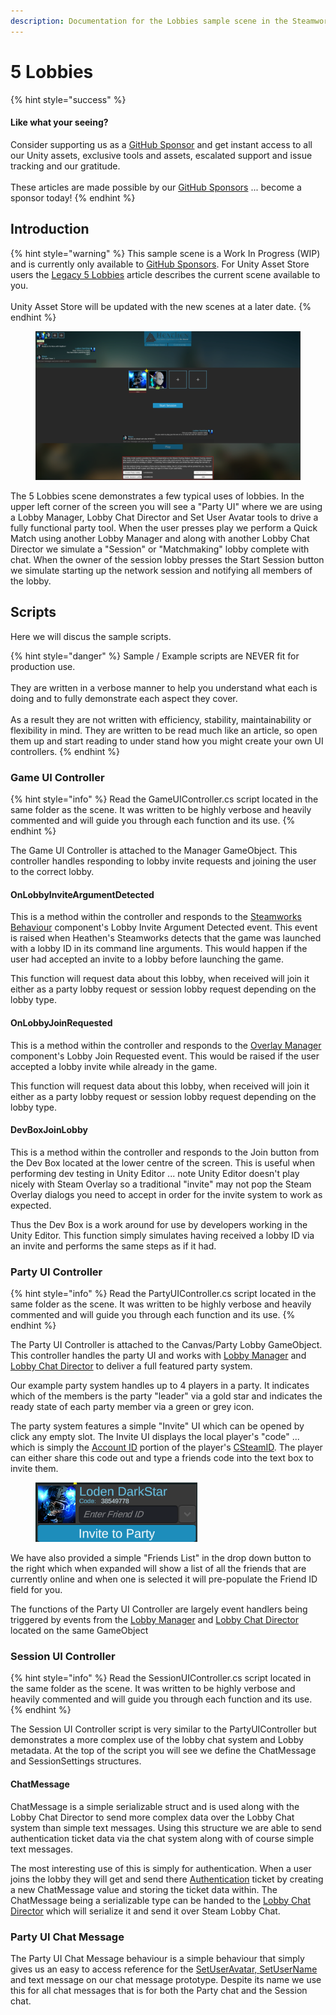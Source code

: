```yaml
---
description: Documentation for the Lobbies sample scene in the Steamworks Complete asset
---
```


# 5 Lobbies

{% hint style="success" %}
#### Like what your seeing?

Consider supporting us as a [GitHub Sponsor](../../../../company/become-a-sponsor.md) and get instant access to all our Unity assets, exclusive tools and assets, escalated support and issue tracking and our gratitude.\
\
These articles are made possible by our [GitHub Sponsors](https://github.com/sponsors/heathen-engineering) ... become a sponsor today!
{% endhint %}

## Introduction&#x20;

{% hint style="warning" %}
This sample scene is a Work In Progress (WIP) and is currently only available to [GitHub Sponsors](../../../../company/become-a-sponsor.md). For Unity Asset Store users the [Legacy 5 Lobbies](legacy-5-lobbies.md) article describes the current scene available to you.\
\
Unity Asset Store will be updated with the new scenes at a later date.
{% endhint %}

<figure><img src="../../../../.gitbook/assets/image (103).png" alt=""><figcaption></figcaption></figure>

The 5 Lobbies scene demonstrates a few typical uses of lobbies. In the upper left corner of the screen you will see a "Party UI" where we are using a Lobby Manager, Lobby Chat Director and Set User Avatar tools to drive a fully functional party tool. When the user presses play we perform a Quick Match using another Lobby Manager and along with another Lobby Chat Director we simulate a "Session" or "Matchmaking" lobby complete with chat. When the owner of the session lobby presses the Start Session button we simulate starting up the network session and notifying all members of the lobby.

## Scripts

Here we will discus the sample scripts.

{% hint style="danger" %}
Sample / Example scripts are NEVER fit for production use.\
\
They are written in a verbose manner to help you understand what each is doing and to fully demonstrate each aspect they cover. \
\
As a result they are not written with efficiency, stability, maintainability or flexibility in mind. They are written to be read much like an article, so open them up and start reading to under stand how you might create your own UI controllers.
{% endhint %}

### Game UI Controller

{% hint style="info" %}
Read the GameUIController.cs script located in the same folder as the scene. It was written to be highly verbose and heavily commented and will guide you through each function and its use.
{% endhint %}

The Game UI Controller is attached to the Manager GameObject. This controller handles responding to lobby invite requests and joining the user to the correct lobby.&#x20;

#### OnLobbyInviteArgumentDetected

This is a method within the controller and responds to the [Steamworks Behaviour](../../components/steamworks-behaviour.md) component's Lobby Invite Argument Detected event. This event is raised when Heathen's Steamworks detects that the game was launched with a lobby ID in its command line arguments. This would happen if the user had accepted an invite to a lobby before launching the game.

This function will request data about this lobby, when received will join it either as a party lobby request or session lobby request depending on the lobby type.

#### OnLobbyJoinRequested

This is a method within the controller and responds to the [Overlay Manager](../../components/overlay-manager.md) component's Lobby Join Requested event. This would be raised if the user accepted a lobby invite while already in the game.

This function will request data about this lobby, when received will join it either as a party lobby request or session lobby request depending on the lobby type.&#x20;

#### DevBoxJoinLobby

This is a method within the controller and responds to the Join button from the Dev Box located at the lower centre of the screen. This is useful when performing dev testing in Unity Editor ... note Unity Editor doesn't play nicely with Steam Overlay so a traditional "invite" may not pop the Steam Overlay dialogs you need to accept in order for the invite system to work as expected.&#x20;

Thus the Dev Box is a work around for use by developers working in the Unity Editor. This function simply simulates having received a lobby ID via an invite and performs the same steps as if it had.

### Party UI Controller

{% hint style="info" %}
Read the PartyUIController.cs script located in the same folder as the scene. It was written to be highly verbose and heavily commented and will guide you through each function and its use.
{% endhint %}

The Party UI Controller is attached to the Canvas/Party Lobby GameObject. This controller handles the party UI and works with [Lobby Manager](../../components/lobby-manager.md) and [Lobby Chat Director](../../components/lobby-chat-director.md) to deliver a full featured party system.&#x20;

Our example party system handles up to 4 players in a party. It indicates which of the members is the party "leader" via a gold star and indicates the ready state of each party member via a green or grey icon.&#x20;

The party system features a simple "Invite" UI which can be opened by click any empty slot. The Invite UI displays the local player's "code" ... which is simply the [Account ID](../../quick-start-guide/csteamid.md#account-id) portion of the player's [CSteamID](../../quick-start-guide/csteamid.md). The player can either share this code out and type a friends code into the text box to invite them.&#x20;

<figure><img src="../../../../.gitbook/assets/image (1) (1).png" alt=""><figcaption></figcaption></figure>

We have also provided a simple "Friends List" in the drop down button to the right which when expanded will show a list of all the friends that are currently online and when one is selected it will pre-populate the Friend ID field for you.

The functions of the Party UI Controller are largely event handlers being triggered by events from the [Lobby Manager](../../components/lobby-manager.md) and [Lobby Chat Director](../../components/lobby-chat-director.md) located on the same GameObject

### Session UI Controller

{% hint style="info" %}
Read the SessionUIController.cs script located in the same folder as the scene. It was written to be highly verbose and heavily commented and will guide you through each function and its use.
{% endhint %}

The Session UI Controller script is very similar to the PartyUIController but demonstrates a more complex use of the lobby chat system and Lobby metadata. At the top of the script you will see we define the ChatMessage and SessionSettings structures.&#x20;

#### ChatMessage

ChatMessage is a simple serializable struct and is used along with the Lobby Chat Director to send more complex data over the Lobby Chat system than simple text messages. Using this structure we are able to send authentication ticket data via the chat system along with of course simple text messages.

The most interesting use of this is simply for authentication. When a user joins the lobby they will get and send there [Authentication](../../guides/authentication.md) ticket by creating a new ChatMessage value and storing the ticket data within. The ChatMessage being a serializable type can be handed to the [Lobby Chat Director](../../components/lobby-chat-director.md) which will serialize it and send it over Steam Lobby Chat.

### Party UI Chat Message

The Party UI Chat Message behaviour is a simple behaviour that simply gives us an easy to access reference for the [SetUserAvatar, ](../../components/set-user-avatar.md)[SetUserName ](../../components/set-user-name.md)and text message on our chat message prototype. Despite its name we use this for all chat messages that is for both the Party chat and the Session chat.
